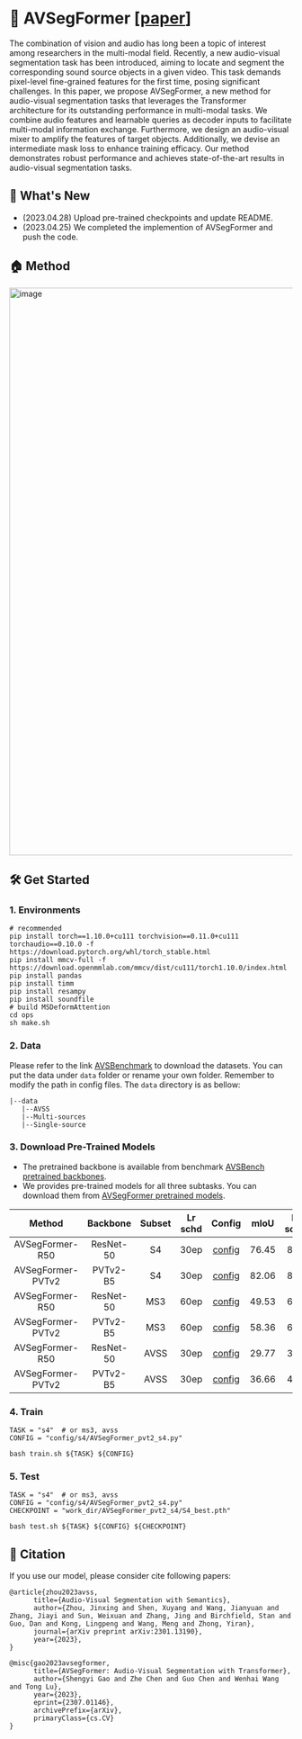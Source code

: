 # 💬 AVSegFormer [[paper](https://arxiv.org/abs/2307.01146)]
The combination of vision and audio has long been a topic of interest among researchers in the multi-modal field. Recently, a new audio-visual segmentation task has been introduced, aiming to locate and segment the corresponding sound source objects in a given video. This task demands pixel-level fine-grained features for the first time, posing significant challenges. In this paper, we propose AVSegFormer, a new method for audio-visual segmentation tasks that leverages the Transformer architecture for its outstanding performance in multi-modal tasks. We combine audio features and learnable queries as decoder inputs to facilitate multi-modal information exchange. Furthermore, we design an audio-visual mixer to amplify the features of target objects. Additionally, we devise an intermediate mask loss to enhance training efficacy. Our method demonstrates robust performance and achieves state-of-the-art results in audio-visual segmentation tasks.


## 🚀 What's New
- (2023.04.28) Upload pre-trained checkpoints and update README.
- (2023.04.25) We completed the implemention of AVSegFormer and push the code.


## 🏠 Method
<img width="1009" alt="image" src="https://github.com/vvvb-github/AVSegFormer/image/arch.png">


## 🛠️ Get Started

### 1. Environments
```shell
# recommended
pip install torch==1.10.0+cu111 torchvision==0.11.0+cu111 torchaudio==0.10.0 -f https://download.pytorch.org/whl/torch_stable.html
pip install mmcv-full -f https://download.openmmlab.com/mmcv/dist/cu111/torch1.10.0/index.html
pip install pandas
pip install timm
pip install resampy
pip install soundfile
# build MSDeformAttention
cd ops
sh make.sh
```


### 2. Data

Please refer to the link [AVSBenchmark](https://github.com/OpenNLPLab/AVSBench) to download the datasets. You can put the data under `data` folder or rename your own folder. Remember to modify the path in config files. The `data` directory is as bellow:
```
|--data
   |--AVSS
   |--Multi-sources
   |--Single-source
```


### 3. Download Pre-Trained Models

- The pretrained backbone is available from benchmark [AVSBench pretrained backbones](https://drive.google.com/drive/folders/1386rcFHJ1QEQQMF6bV1rXJTzy8v26RTV).
- We provides pre-trained models for all three subtasks. You can download them from [AVSegFormer pretrained models](https://drive.google.com/drive/folders/1ZYZOWAfoXcGPDsocswEN7ZYvcAn4H8kY).

|Method|Backbone|Subset|Lr schd|Config|mIoU|F-score|Download|
|:---:|:---:|:---:|:---:|:---:|:---:|:---:|:---:|
|AVSegFormer-R50|ResNet-50|S4|30ep|[config](config/s4/AVSegFormer_res50_s4.py)|76.45|85.9|[ckpt](https://drive.google.com/file/d/11CvMJyMcLeNogrGiBRsC6MBAubfRf9Es/view?usp=share_link)|
|AVSegFormer-PVTv2|PVTv2-B5|S4|30ep|[config](config/s4/AVSegFormer_pvt2_s4.py)|82.06|89.9|[ckpt](https://drive.google.com/file/d/1Gf61ZKmhoUMnc4QSmD9fpK4BFAh9Xbqq/view?usp=share_link)|
|AVSegFormer-R50|ResNet-50|MS3|60ep|[config](config/ms3/AVSegFormer_res50_ms3.py)|49.53|62.8|[ckpt](https://drive.google.com/file/d/1t8PAQkjCHgVKWkl9fstc7hAbZi7zGzqD/view?usp=share_link)|
|AVSegFormer-PVTv2|PVTv2-B5|MS3|60ep|[config](config/ms3/AVSegFormer_pvt2_ms3.py)|58.36|69.3|[ckpt](https://drive.google.com/file/d/1Zp3USytNFdrBgeKJitq1_8qcGzhRx7NG/view?usp=share_link)|
|AVSegFormer-R50|ResNet-50|AVSS|30ep|[config](config/avss/AVSegFormer_res50_avss.py)|29.77|35.2|[ckpt](https://drive.google.com/file/d/1GNWoKsNqLFWlTMDwqkWc7xO6YCTwWR7U/view?usp=share_link)|
|AVSegFormer-PVTv2|PVTv2-B5|AVSS|30ep|[config](config/avss/AVSegFormer_pvt2_avss.py)|36.66|42.0|[ckpt](https://drive.google.com/file/d/1M31vgu6rM7gGecRngvF2tAiZ6HwHM5_p/view?usp=share_link)|


### 4. Train
```shell
TASK = "s4"  # or ms3, avss
CONFIG = "config/s4/AVSegFormer_pvt2_s4.py"

bash train.sh ${TASK} ${CONFIG}
```


### 5. Test
```shell
TASK = "s4"  # or ms3, avss
CONFIG = "config/s4/AVSegFormer_pvt2_s4.py"
CHECKPOINT = "work_dir/AVSegFormer_pvt2_s4/S4_best.pth"

bash test.sh ${TASK} ${CONFIG} ${CHECKPOINT}
```


## 🤝 Citation

If you use our model, please consider cite following papers:
```
@article{zhou2023avss,
      title={Audio-Visual Segmentation with Semantics}, 
      author={Zhou, Jinxing and Shen, Xuyang and Wang, Jianyuan and Zhang, Jiayi and Sun, Weixuan and Zhang, Jing and Birchfield, Stan and Guo, Dan and Kong, Lingpeng and Wang, Meng and Zhong, Yiran},
      journal={arXiv preprint arXiv:2301.13190},
      year={2023},
}

@misc{gao2023avsegformer,
      title={AVSegFormer: Audio-Visual Segmentation with Transformer}, 
      author={Shengyi Gao and Zhe Chen and Guo Chen and Wenhai Wang and Tong Lu},
      year={2023},
      eprint={2307.01146},
      archivePrefix={arXiv},
      primaryClass={cs.CV}
}
```
